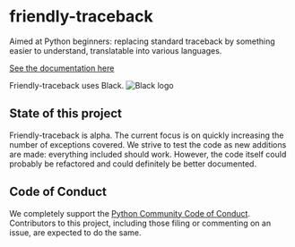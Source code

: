 # friendly-traceback
Aimed at Python beginners: replacing standard traceback by something easier to understand, translatable into various languages.

[See the documentation here](https://aroberge.github.io/friendly-traceback-docs/docs/html/)

Friendly-traceback uses Black.
![Black logo](https://img.shields.io/badge/code%20style-black-000000.svg)

## State of this project

Friendly-traceback is alpha. The current focus is on quickly increasing
the number of exceptions covered.  We strive to test the code as new additions
are made: everything included should work.  However, the code itself
could probably be refactored and could definitely be better documented.

## Code of Conduct

We completely support the
[Python Community Code of Conduct](https://www.python.org/psf/codeofconduct/).
Contributors to this project, including those filing or commenting on an issue,
are expected to do the same.

